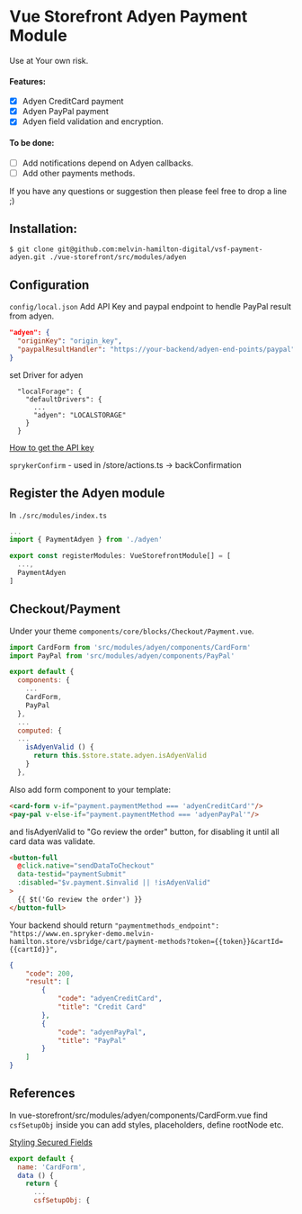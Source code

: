 # Vue Storefront Adyen Payment Module

Use at Your own risk.

#### Features:
- [x] Adyen CreditCard payment
- [x] Adyen PayPal payment
- [x] Adyen field validation and encryption.

#### To be done:
- [ ] Add notifications depend on Adyen callbacks.
- [ ] Add other payments methods.

If you have any questions or suggestion then please feel free to drop a line ;)

## Installation:

```shell
$ git clone git@github.com:melvin-hamilton-digital/vsf-payment-adyen.git ./vue-storefront/src/modules/adyen
```

## Configuration
`config/local.json`
Add API Key and paypal endpoint to hendle PayPal result from adyen.
```json
"adyen": {
  "originKey": "origin_key",
  "paypalResultHandler": "https://your-backend/adyen-end-points/paypal"
}
```

set Driver for adyen

```
  "localForage": {
    "defaultDrivers": {
      ...
      "adyen": "LOCALSTORAGE"
    }
  }

```
[How to get the API key](https://docs.adyen.com/developers/user-management/how-to-get-the-api-key)

`sprykerConfirm` - used in /store/actions.ts -> backConfirmation 



## Register the Adyen module

In `./src/modules/index.ts`

```js
...
import { PaymentAdyen } from './adyen'

export const registerModules: VueStorefrontModule[] = [
  ...,
  PaymentAdyen
]
```

## Checkout/Payment
Under your theme `components/core/blocks/Checkout/Payment.vue`.

```js
import CardForm from 'src/modules/adyen/components/CardForm'
import PayPal from 'src/modules/adyen/components/PayPal'

export default {
  components: {
    ...
    CardForm,
    PayPal
  },
  ...
  computed: {
  ...
    isAdyenValid () {
      return this.$store.state.adyen.isAdyenValid
    }
  },
```

Also add form component to your template:

```html
<card-form v-if="payment.paymentMethod === 'adyenCreditCard'"/>
<pay-pal v-else-if="payment.paymentMethod === 'adyenPayPal'"/>
```
and !isAdyenValid to "Go review the order" button, for disabling it until all card data was validate.
```html
<button-full
  @click.native="sendDataToCheckout"
  data-testid="paymentSubmit"
  :disabled="$v.payment.$invalid || !isAdyenValid"
>
  {{ $t('Go review the order') }}
</button-full>
```

Your backend should return 
`"paymentmethods_endpoint": "https://www.en.spryker-demo.melvin-hamilton.store/vsbridge/cart/payment-methods?token={{token}}&cartId={{cartId}}",`
```json
{
    "code": 200,
    "result": [
        {
            "code": "adyenCreditCard",
            "title": "Credit Card"
        },
        {
            "code": "adyenPayPal",
            "title": "PayPal"
        }
    ]
}
```
## References
In vue-storefront/src/modules/adyen/components/CardForm.vue find `csfSetupObj` inside you can add styles, placeholders, define rootNode etc.

[Styling Secured Fields](https://docs.adyen.com/developers/checkout/api-integration/configure-secured-fields/styling-secured-fields)

```js
export default {
  name: 'CardForm',
  data () {
    return {
      ...
      csfSetupObj: {
```
